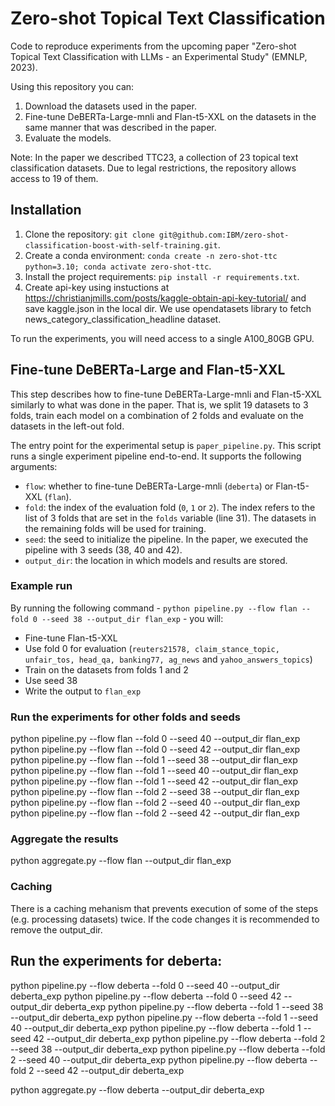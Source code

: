 # Zero-shot Topical Text Classification
Code to reproduce experiments from the upcoming paper "Zero-shot Topical Text Classification with LLMs - an Experimental Study" (EMNLP, 2023).

Using this repository you can:

1. Download the datasets used in the paper.
2. Fine-tune DeBERTa-Large-mnli and Flan-t5-XXL on the datasets in the same manner that was described in the paper.
3. Evaluate the models.

Note: In the paper we described TTC23, a collection of 23 topical text classification datasets. Due to legal restrictions, the repository allows access to 19 of them.

## Installation

1. Clone the repository: `git clone git@github.com:IBM/zero-shot-classification-boost-with-self-training.git`.
2. Create a conda environment: `conda create -n zero-shot-ttc python=3.10; conda activate zero-shot-ttc`.
3. Install the project requirements: `pip install -r requirements.txt`.
4. Create api-key using instuctions at https://christianjmills.com/posts/kaggle-obtain-api-key-tutorial/ and save kaggle.json in the local dir. We use opendatasets library to fetch news_category_classification_headline dataset.

To run the experiments, you will need access to a single A100_80GB GPU.

## Fine-tune DeBERTa-Large and Flan-t5-XXL

This step describes how to fine-tune DeBERTa-Large-mnli and Flan-t5-XXL similarly to what was done in the paper. That is, we split 19 datasets to 3 folds, train each model on a combination of 2 folds and evaluate on the datasets in the left-out fold.

The entry point for the experimental setup is `paper_pipeline.py`. This script runs a single experiment pipeline end-to-end. It supports the following arguments:

* `flow`: whether to fine-tune DeBERTa-Large-mnli (`deberta`) or Flan-t5-XXL (`flan`).
* `fold`: the index of the evaluation fold (`0`, `1` or `2`). The index refers to the list of 3 folds that are set in the `folds` variable (line 31). The datasets in the remaining folds will be used for training.
* `seed`: the seed to initialize the pipeline. In the paper, we executed the pipeline with 3 seeds (38, 40 and 42).
* `output_dir`: the location in which models and results are stored.

### Example run

By running the following command - `python pipeline.py --flow flan --fold 0 --seed 38 --output_dir flan_exp` - you will:

* Fine-tune Flan-t5-XXL
* Use fold 0 for evaluation (`reuters21578,
    claim_stance_topic,  unfair_tos, head_qa, banking77, ag_news` and `yahoo_answers_topics`) 
* Train on the datasets from folds 1 and 2
* Use seed 38
* Write the output to `flan_exp`

### Run the experiments for other folds and seeds
python pipeline.py --flow flan --fold 0 --seed 40 --output_dir flan_exp
python pipeline.py --flow flan --fold 0 --seed 42 --output_dir flan_exp
python pipeline.py --flow flan --fold 1 --seed 38 --output_dir flan_exp
python pipeline.py --flow flan --fold 1 --seed 40 --output_dir flan_exp
python pipeline.py --flow flan --fold 1 --seed 42 --output_dir flan_exp
python pipeline.py --flow flan --fold 2 --seed 38 --output_dir flan_exp
python pipeline.py --flow flan --fold 2 --seed 40 --output_dir flan_exp
python pipeline.py --flow flan --fold 2 --seed 42 --output_dir flan_exp



### Aggregate the results

python aggregate.py --flow flan --output_dir flan_exp 

### Caching

There is a caching mehanism that prevents execution of some of the steps (e.g. processing datasets) twice. If the code changes it is recommended to remove the output_dir.

## Run the experiments for deberta:
python pipeline.py --flow deberta --fold 0 --seed 40 --output_dir deberta_exp
python pipeline.py --flow deberta --fold 0 --seed 42 --output_dir deberta_exp
python pipeline.py --flow deberta --fold 1 --seed 38 --output_dir deberta_exp
python pipeline.py --flow deberta --fold 1 --seed 40 --output_dir deberta_exp
python pipeline.py --flow deberta --fold 1 --seed 42 --output_dir deberta_exp
python pipeline.py --flow deberta --fold 2 --seed 38 --output_dir deberta_exp
python pipeline.py --flow deberta --fold 2 --seed 40 --output_dir deberta_exp
python pipeline.py --flow deberta --fold 2 --seed 42 --output_dir deberta_exp

python aggregate.py --flow deberta --output_dir deberta_exp 

